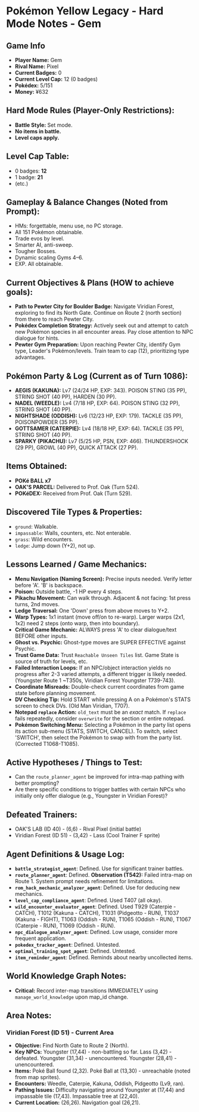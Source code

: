 # Pokémon Yellow Legacy - Hard Mode Notes - Gem

## Game Info
*   **Player Name:** Gem
*   **Rival Name:** Pixel
*   **Current Badges:** 0
*   **Current Level Cap:** 12 (0 badges)
*   **Pokédex:** 5/151
*   **Money:** ¥632

## Hard Mode Rules (Player-Only Restrictions):
*   **Battle Style:** Set mode.
*   **No items in battle.**
*   **Level caps apply.**

## Level Cap Table:
*   0 badges: **12**
*   1 badge: **21**
*   (etc.)

## Gameplay & Balance Changes (Noted from Prompt):
*   HMs: forgettable, menu use, no PC storage.
*   All 151 Pokémon obtainable.
*   Trade evos by level.
*   Smarter AI, anti-sweep.
*   Tougher Bosses.
*   Dynamic scaling Gyms 4–6.
*   EXP. All obtainable.

## Current Objectives & Plans (HOW to achieve goals):
*   **Path to Pewter City for Boulder Badge:** Navigate Viridian Forest, exploring to find its North Gate. Continue on Route 2 (north section) from there to reach Pewter City.
*   **Pokédex Completion Strategy:** Actively seek out and attempt to catch new Pokémon species in all encounter areas. Pay close attention to NPC dialogue for hints.
*   **Pewter Gym Preparation:** Upon reaching Pewter City, identify Gym type, Leader's Pokémon/levels. Train team to cap (12), prioritizing type advantages.

## Pokémon Party & Log (Current as of Turn 1086):
*   **AEGIS (KAKUNA):** Lv7 (24/24 HP, EXP: 343). POISON STING (35 PP), STRING SHOT (40 PP), HARDEN (30 PP).
*   **NADEL (WEEDLE):** Lv4 (7/18 HP, EXP: 64). POISON STING (32 PP), STRING SHOT (40 PP).
*   **NIGHTSHADE (ODDISH):** Lv6 (12/23 HP, EXP: 179). TACKLE (35 PP), POISONPOWDER (35 PP).
*   **GOTTSAMER (CATERPIE):** Lv4 (18/18 HP, EXP: 64). TACKLE (35 PP), STRING SHOT (40 PP).
*   **SPARKY (PIKACHU):** Lv7 (5/25 HP, PSN, EXP: 466). THUNDERSHOCK (29 PP), GROWL (40 PP), QUICK ATTACK (27 PP).

## Items Obtained:
*   **POKé BALL x7**
*   **OAK'S PARCEL:** Delivered to Prof. Oak (Turn 524).
*   **POKéDEX:** Received from Prof. Oak (Turn 529).

## Discovered Tile Types & Properties:
*   `ground`: Walkable.
*   `impassable`: Walls, counters, etc. Not enterable.
*   `grass`: Wild encounters.
*   `ledge`: Jump down (Y+2), not up.

## Lessons Learned / Game Mechanics:
*   **Menu Navigation (Naming Screen):** Precise inputs needed. Verify letter before 'A'. 'B' is backspace.
*   **Poison:** Outside battle, -1 HP every 4 steps.
*   **Pikachu Movement:** Can walk through. Adjacent & not facing: 1st press turns, 2nd moves.
*   **Ledge Traversal:** One 'Down' press from above moves to Y+2.
*   **Warp Types:** 1x1 instant (move off/on to re-warp). Larger warps (2x1, 1x2) need 2 steps (onto warp, then into boundary).
*   **Critical Game Mechanic:** ALWAYS press 'A' to clear dialogue/text BEFORE other inputs.
*   **Ghost vs. Psychic:** Ghost-type moves are SUPER EFFECTIVE against Psychic.
*   **Trust Game Data:** Trust `Reachable Unseen Tiles` list. Game State is source of truth for levels, etc.
*   **Failed Interaction Loops:** If an NPC/object interaction yields no progress after 2-3 varied attempts, a different trigger is likely needed. (Youngster Route 1 ~T350s, Viridian Forest Youngster T739-743).
*   **Coordinate Misreads:** Double-check current coordinates from game state before planning movement.
*   **DV Checking Tip:** Hold START while pressing A on a Pokémon's STATS screen to check DVs. (Old Man Viridian, T707).
*   **Notepad `replace` Action:** `old_text` must be an *exact* match. If `replace` fails repeatedly, consider `overwrite` for the section or entire notepad.
*   **Pokémon Switching Menu:** Selecting a Pokémon in the party list opens its action sub-menu (STATS, SWITCH, CANCEL). To switch, select 'SWITCH', then select the Pokémon to swap with from the party list. (Corrected T1068-T1085).

## Active Hypotheses / Things to Test:
*   Can the `route_planner_agent` be improved for intra-map pathing with better prompting?
*   Are there specific conditions to trigger battles with certain NPCs who initially only offer dialogue (e.g., Youngster in Viridian Forest)?

## Defeated Trainers:
*   OAK'S LAB (ID 40) - (6,6) - Rival Pixel (initial battle)
*   Viridian Forest (ID 51) - (3,42) - Lass (Cool Trainer F sprite)

## Agent Definitions & Usage Log:
*   **`battle_strategist_agent`**: Defined. Use for significant trainer battles.
*   **`route_planner_agent`**: Defined. **Observation (T542):** Failed intra-map on Route 1. System prompt needs refinement for limitations.
*   **`rom_hack_mechanic_analyzer_agent`**: Defined. Use for deducing new mechanics.
*   **`level_cap_compliance_agent`**: Defined. Used T407 (all okay).
*   **`wild_encounter_evaluator_agent`**: Defined. Used T929 (Caterpie - CATCH), T1012 (Kakuna - CATCH), T1031 (Pidgeotto - RUN), T1037 (Kakuna - FIGHT), T1063 (Oddish - RUN), T1065 (Oddish - RUN), T1067 (Caterpie - RUN), T1069 (Oddish - RUN).
*   **`npc_dialogue_analyzer_agent`**: Defined. Low usage, consider more frequent application.
*   **`pokedex_tracker_agent`**: Defined. Untested.
*   **`optimal_training_spot_agent`**: Defined. Untested.
*   **`item_reminder_agent`**: Defined. Reminds about nearby uncollected items.

## World Knowledge Graph Notes:
*   **Critical:** Record inter-map transitions IMMEDIATELY using `manage_world_knowledge` upon map_id change.

## Area Notes:
### Viridian Forest (ID 51) - Current Area
*   **Objective:** Find North Gate to Route 2 (North).
*   **Key NPCs:** Youngster (17,44) - non-battling so far. Lass (3,42) - defeated. Youngster (31,34) - unencountered. Youngster (28,41) - unencountered.
*   **Items:** Poké Ball found (2,32). Poké Ball at (13,30) - unreachable (noted from map sprites).
*   **Encounters:** Weedle, Caterpie, Kakuna, Oddish, Pidgeotto (Lv9, ran).
*   **Pathing Issues:** Difficulty navigating around Youngster at (17,44) and impassable tile (17,43). Impassable tree at (22,40).
*   **Current Location:** (26,26). Navigation goal (26,21).